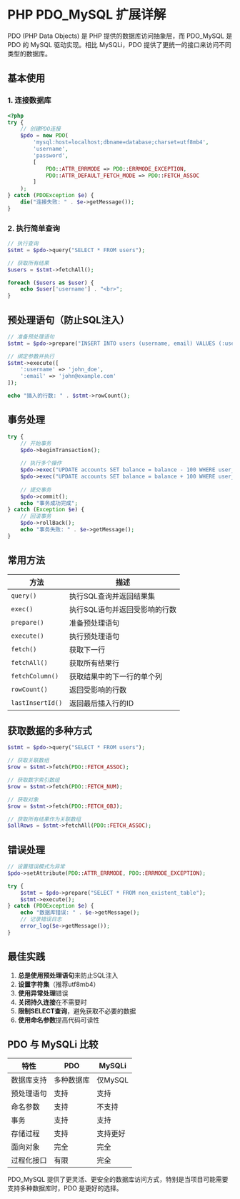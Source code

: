 # PHP PDO_MySQL 扩展详解

PDO (PHP Data Objects) 是 PHP 提供的数据库访问抽象层，而 PDO_MySQL 是 PDO 的 MySQL 驱动实现。相比 MySQLi，PDO 提供了更统一的接口来访问不同类型的数据库。

## 基本使用

### 1. 连接数据库

```php
<?php
try {
    // 创建PDO连接
    $pdo = new PDO(
        'mysql:host=localhost;dbname=database;charset=utf8mb4',
        'username',
        'password',
        [
            PDO::ATTR_ERRMODE => PDO::ERRMODE_EXCEPTION,
            PDO::ATTR_DEFAULT_FETCH_MODE => PDO::FETCH_ASSOC
        ]
    );
} catch (PDOException $e) {
    die("连接失败: " . $e->getMessage());
}
```

### 2. 执行简单查询

```php
// 执行查询
$stmt = $pdo->query("SELECT * FROM users");

// 获取所有结果
$users = $stmt->fetchAll();

foreach ($users as $user) {
    echo $user['username'] . "<br>";
}
```

## 预处理语句（防止SQL注入）

```php
// 准备预处理语句
$stmt = $pdo->prepare("INSERT INTO users (username, email) VALUES (:username, :email)");

// 绑定参数并执行
$stmt->execute([
    ':username' => 'john_doe',
    ':email' => 'john@example.com'
]);

echo "插入的行数: " . $stmt->rowCount();
```

## 事务处理

```php
try {
    // 开始事务
    $pdo->beginTransaction();
    
    // 执行多个操作
    $pdo->exec("UPDATE accounts SET balance = balance - 100 WHERE user_id = 1");
    $pdo->exec("UPDATE accounts SET balance = balance + 100 WHERE user_id = 2");
    
    // 提交事务
    $pdo->commit();
    echo "事务成功完成";
} catch (Exception $e) {
    // 回滚事务
    $pdo->rollBack();
    echo "事务失败: " . $e->getMessage();
}
```

## 常用方法

| 方法 | 描述 |
|------|------|
| `query()` | 执行SQL查询并返回结果集 |
| `exec()` | 执行SQL语句并返回受影响的行数 |
| `prepare()` | 准备预处理语句 |
| `execute()` | 执行预处理语句 |
| `fetch()` | 获取下一行 |
| `fetchAll()` | 获取所有结果行 |
| `fetchColumn()` | 获取结果中的下一行的单个列 |
| `rowCount()` | 返回受影响的行数 |
| `lastInsertId()` | 返回最后插入行的ID |

## 获取数据的多种方式

```php
$stmt = $pdo->query("SELECT * FROM users");

// 获取关联数组
$row = $stmt->fetch(PDO::FETCH_ASSOC);

// 获取数字索引数组
$row = $stmt->fetch(PDO::FETCH_NUM);

// 获取对象
$row = $stmt->fetch(PDO::FETCH_OBJ);

// 获取所有结果作为关联数组
$allRows = $stmt->fetchAll(PDO::FETCH_ASSOC);
```

## 错误处理

```php
// 设置错误模式为异常
$pdo->setAttribute(PDO::ATTR_ERRMODE, PDO::ERRMODE_EXCEPTION);

try {
    $stmt = $pdo->prepare("SELECT * FROM non_existent_table");
    $stmt->execute();
} catch (PDOException $e) {
    echo "数据库错误: " . $e->getMessage();
    // 记录错误日志
    error_log($e->getMessage());
}
```

## 最佳实践

1. **总是使用预处理语句**来防止SQL注入
2. **设置字符集**（推荐utf8mb4）
3. **使用异常处理**错误
4. **关闭持久连接**在不需要时
5. **限制SELECT查询**，避免获取不必要的数据
6. **使用命名参数**提高代码可读性

## PDO 与 MySQLi 比较

| 特性 | PDO | MySQLi |
|------|-----|--------|
| 数据库支持 | 多种数据库 | 仅MySQL |
| 预处理语句 | 支持 | 支持 |
| 命名参数 | 支持 | 不支持 |
| 事务 | 支持 | 支持 |
| 存储过程 | 支持 | 支持更好 |
| 面向对象 | 完全 | 完全 |
| 过程化接口 | 有限 | 完全 |

PDO_MySQL 提供了更灵活、更安全的数据库访问方式，特别是当项目可能需要支持多种数据库时，PDO 是更好的选择。